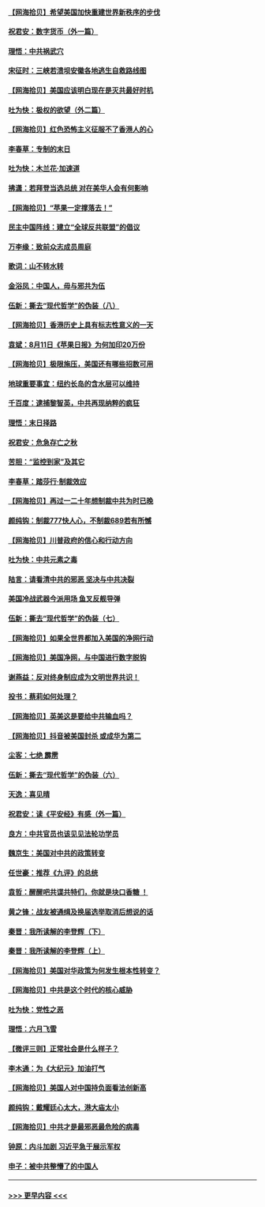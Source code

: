 #### [【网海拾贝】希望美国加快重建世界新秩序的步伐](../pages/nsc993/n12334224.md?t=08161751) 
#### [祝君安：数字货币（外一篇）](../pages/nsc993/n12334186.md?t=08161751) 
#### [理悟：中共祸武穴](../pages/nsc993/n12333962.md?t=08161751) 
#### [宋征时：三峡若溃坝安徽各地逃生自救路线图](../pages/nsc993/n12332450.md?t=08161751) 
#### [【网海拾贝】美国应该明白现在是灭共最好时机](../pages/nsc993/n12332313.md?t=08161751) 
#### [吐为快：极权的欲望（外二篇）](../pages/nsc993/n12332089.md?t=08161751) 
#### [【网海拾贝】红色恐怖主义征服不了香港人的心](../pages/nsc993/n12329296.md?t=08161751) 
#### [李春草：专制的末日](../pages/nsc993/n12329079.md?t=08161751) 
#### [吐为快：木兰花‧加速道](../pages/nsc993/n12327366.md?t=08161751) 
#### [拂潇：若拜登当选总统 对在美华人会有何影响](../pages/nsc993/n12295996.md?t=08161751) 
#### [【网海拾贝】“苹果一定撑落去！”](../pages/nsc993/n12326784.md?t=08161751) 
#### [民主中国阵线：建立“全球反共联盟”的倡议](../pages/nsc993/n12324177.md?t=08161751) 
#### [万李缘：致前众志成员周庭](../pages/nsc993/n12324635.md?t=08161751) 
#### [歌词：山不转水转](../pages/nsc993/n12324599.md?t=08161751) 
#### [金浴凤：中国人，毋与邪共为伍](../pages/nsc993/n12324257.md?t=08161751) 
#### [伍新：撕去“现代哲学”的伪装（八）](../pages/nsc993/n12324188.md?t=08161751) 
#### [【网海拾贝】香港历史上具有标志性意义的一天](../pages/nsc993/n12324021.md?t=08161751) 
#### [袁斌：8月11日《苹果日报》为何加印20万份](../pages/nsc993/n12323955.md?t=08161751) 
#### [【网海拾贝】极限施压，美国还有哪些招数可用](../pages/nsc993/n12322512.md?t=08161751) 
#### [地球重要事宜：纽约长岛的含水层可以维持](../pages/nsc993/n12321844.md?t=08161751) 
#### [千百度：逮捕黎智英，中共再现纳粹的疯狂](../pages/nsc993/n12321777.md?t=08161751) 
#### [理悟：末日择路](../pages/nsc993/n12320812.md?t=08161751) 
#### [祝君安：危急存亡之秋](../pages/nsc993/n12320795.md?t=08161751) 
#### [苦胆：“监控到家”及其它](../pages/nsc993/n12320751.md?t=08161751) 
#### [李春草：踏莎行·制裁效应](../pages/nsc993/n12318290.md?t=08161751) 
#### [【网海拾贝】再过一二十年想制裁中共为时已晚](../pages/nsc993/n12318195.md?t=08161751) 
#### [颜纯钩：制裁777快人心，不制裁689若有所憾](../pages/nsc993/n12316912.md?t=08161751) 
#### [【网海拾贝】川普政府的信心和行动方向](../pages/nsc993/n12316673.md?t=08161751) 
#### [吐为快：中共元素之毒](../pages/nsc993/n12316547.md?t=08161751) 
#### [陆言：请看清中共的邪恶 坚决与中共决裂](../pages/nsc993/n12315784.md?t=08161751) 
#### [美国冷战武器今派用场 鱼叉反舰导弹](../pages/nsc993/n12316258.md?t=08161751) 
#### [伍新：撕去“现代哲学”的伪装（七）](../pages/nsc993/n12315846.md?t=08161751) 
#### [【网海拾贝】如果全世界都加入美国的净网行动](../pages/nsc993/n12315588.md?t=08161751) 
#### [【网海拾贝】美国净网，与中国进行数字脱钩](../pages/nsc993/n12312813.md?t=08161751) 
#### [谢燕益：反对终身制应成为文明世界共识！](../pages/nsc993/n12310465.md?t=08161751) 
#### [投书：蔡莉如何处理？](../pages/nsc993/n12310224.md?t=08161751) 
#### [【网海拾贝】英美这是要给中共输血吗？](../pages/nsc993/n12307646.md?t=08161751) 
#### [【网海拾贝】抖音被美国封杀 或成华为第二](../pages/nsc993/n12305277.md?t=08161751) 
#### [尘客：七绝 霹雳](../pages/nsc993/n12304053.md?t=08161751) 
#### [伍新：撕去“现代哲学”的伪装（六）](../pages/nsc993/n12303243.md?t=08161751) 
#### [天逸：喜见晴](../pages/nsc993/n12303226.md?t=08161751) 
#### [祝君安：读《平安经》有感（外一篇）](../pages/nsc993/n12303170.md?t=08161751) 
#### [良方：中共官员也该见见法轮功学员](../pages/nsc993/n12302985.md?t=08161751) 
#### [魏京生：美国对中共的政策转变](../pages/nsc993/n12302929.md?t=08161751) 
#### [任世豪：推荐《九评》的总统](../pages/nsc993/n12302838.md?t=08161751) 
#### [袁哲：醒醒吧共谍共特们，你就是块口香糖 ！](../pages/nsc993/n12302678.md?t=08161751) 
#### [黄之锋：战友被通缉及换届选举取消后想说的话](../pages/nsc993/n12302681.md?t=08161751) 
#### [秦晋：我所读解的李登辉（下）](../pages/nsc993/n12302171.md?t=08161751) 
#### [秦晋：我所读解的李登辉（上）](../pages/nsc993/n12301979.md?t=08161751) 
#### [【网海拾贝】美国对华政策为何发生根本性转变？](../pages/nsc993/n12302091.md?t=08161751) 
#### [【网海拾贝】中共是这个时代的核心威胁](../pages/nsc993/n12300541.md?t=08161751) 
#### [吐为快：党性之恶](../pages/nsc993/n12300263.md?t=08161751) 
#### [理悟：六月飞雪](../pages/nsc993/n12300243.md?t=08161751) 
#### [【微评三则】正常社会是什么样子？](../pages/nsc993/n12300228.md?t=08161751) 
#### [李木通：为《大纪元》加油打气](../pages/nsc993/n12280363.md?t=08161751) 
#### [【网海拾贝】美国人对中国持负面看法创新高](../pages/nsc993/n12298720.md?t=08161751) 
#### [颜纯钩：戴耀廷心太大，港大庙太小](../pages/nsc993/n12297682.md?t=08161751) 
#### [【网海拾贝】中共才是最邪恶最危险的病毒](../pages/nsc993/n12296470.md?t=08161751) 
#### [钟原：内斗加剧 习近平急于展示军权](../pages/nsc993/n12292544.md?t=08161751) 
#### [申子：被中共整懵了的中国人](../pages/nsc993/n12291389.md?t=08161751) 

----
#### [ >>> 更早内容 <<< ](../indexes/nsc993-earlier.md)

